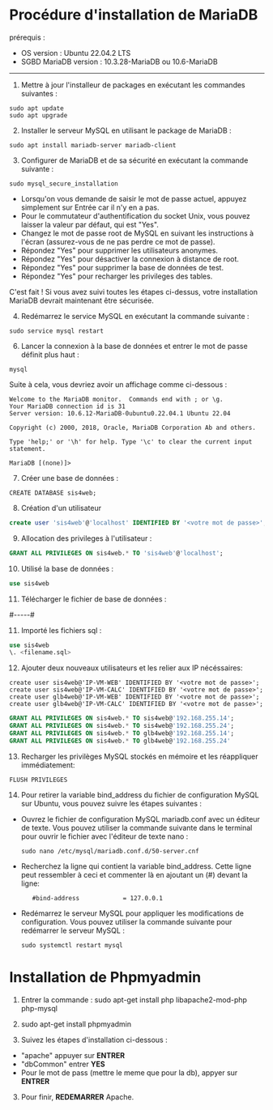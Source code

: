 
# Procédure d'installation de MariaDB

prérequis :

- OS version : Ubuntu 22.04.2 LTS   
- SGBD MariaDB version : 10.3.28-MariaDB ou 10.6-MariaDB

---

1) Mettre à jour l'installeur de packages en exécutant les commandes suivantes :   
   
   
```
sudo apt update
sudo apt upgrade
```

2) Installer le serveur MySQL en utilisant le package de MariaDB :
   

```
sudo apt install mariadb-server mariadb-client
```

3) Configurer de MariaDB et de sa sécurité en exécutant la commande suivante :
   

```
sudo mysql_secure_installation
```

- Lorsqu'on vous demande de saisir le mot de passe actuel, appuyez simplement sur Entrée car il n'y en a pas.   
- Pour le commutateur d'authentification du socket Unix, vous pouvez laisser la valeur par défaut, qui est "Yes".   
- Changez le mot de passe root de MySQL en suivant les instructions à l'écran (assurez-vous de ne pas perdre ce mot de passe).   
- Répondez "Yes" pour supprimer les utilisateurs anonymes.
- Répondez "Yes" pour désactiver la connexion à distance de root.
- Répondez "Yes" pour supprimer la base de données de test.
- Répondez "Yes" pour recharger les privileges des tables.

C'est fait !  Si vous avez suivi toutes les étapes ci-dessus, votre installation MariaDB devrait maintenant être sécurisée.   

4) Redémarrez le service MySQL en exécutant la commande suivante :
    

```
sudo service mysql restart
```


6) Lancer la connexion à la base de données et entrer le mot de passe définit plus haut : 
   

```
mysql
```

Suite à cela, vous devriez avoir un affichage comme ci-dessous :
   
```
Welcome to the MariaDB monitor.  Commands end with ; or \g.
Your MariaDB connection id is 31
Server version: 10.6.12-MariaDB-0ubuntu0.22.04.1 Ubuntu 22.04

Copyright (c) 2000, 2018, Oracle, MariaDB Corporation Ab and others.

Type 'help;' or '\h' for help. Type '\c' to clear the current input statement.

MariaDB [(none)]> 
```

7) Créer une base de données :
   

```mysql
CREATE DATABASE sis4web;
```

8) Création d'un utilisateur


```sql
create user 'sis4web'@'localhost' IDENTIFIED BY '<votre mot de passe>';
```

9) Allocation des privileges à l'utilisateur <username> : 
    
    
```sql
GRANT ALL PRIVILEGES ON sis4web.* TO 'sis4web'@'localhost';
```

10) Utilisé la base de données : 
   
```sql
use sis4web
```


11) Télécharger le fichier de base de données : 

#-----#

11) Importé les fichiers sql : 
   

```sql
use sis4web
\. <filename.sql>
```

12) Ajouter deux nouveaux utilisateurs et les relier aux IP nécéssaires:

```
create user sis4web@'IP-VM-WEB' IDENTIFIED BY '<votre mot de passe>';
create user sis4web@'IP-VM-CALC' IDENTIFIED BY '<votre mot de passe>';
create user glb4web@'IP-VM-WEB' IDENTIFIED BY '<votre mot de passe>';
create user glb4web@'IP-VM-CALC' IDENTIFIED BY '<votre mot de passe>';
```
```sql
GRANT ALL PRIVILEGES ON sis4web.* TO sis4web@'192.168.255.14';
GRANT ALL PRIVILEGES ON sis4web.* TO sis4web@'192.168.255.24';
GRANT ALL PRIVILEGES ON sis4web.* TO glb4web@'192.168.255.14';
GRANT ALL PRIVILEGES ON sis4web.* TO glb4web@'192.168.255.24'
```

13) Recharger les privilèges MySQL stockés en mémoire et les réappliquer immédiatement: 
   

```
FLUSH PRIVILEGES
```
   
14) Pour retirer la variable bind_address du fichier de configuration MySQL sur Ubuntu, vous pouvez suivre les étapes suivantes : 
   
- Ouvrez le fichier de configuration MySQL mariadb.conf avec un éditeur de texte. Vous pouvez utiliser la commande suivante dans le terminal pour ouvrir le fichier avec l'éditeur de texte nano :
   
   ```
   sudo nano /etc/mysql/mariadb.conf.d/50-server.cnf
   ```
   
- Recherchez la ligne qui contient la variable bind_address. Cette ligne peut ressembler à ceci et commenter là en ajoutant un (#) devant la ligne:
   ```
      #bind-address            = 127.0.0.1
   ```
   
- Redémarrez le serveur MySQL pour appliquer les modifications de configuration. Vous pouvez utiliser la commande suivante pour redémarrer le serveur MySQL : 
   ```
   sudo systemctl restart mysql
   ```


# Installation de Phpmyadmin


1) Entrer la commande : sudo apt-get install php libapache2-mod-php php-mysql

1) sudo apt-get install phpmyadmin

2) Suivez les étapes d'installation ci-dessous : 
- "apache" appuyer sur **ENTRER**
- "dbCommon" entrer **YES** 
- Pour le mot de pass (mettre le meme que pour la db), appyer sur **ENTRER**

3) Pour finir, **REDEMARRER** Apache. 

  
